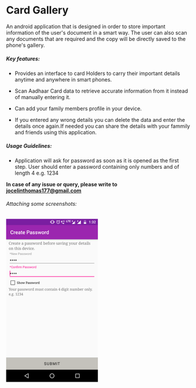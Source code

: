 # Card Gallery
An android application that is designed in order to store important information of the user's document in a smart way. The user can also scan any documents that are required and the copy will be directly saved to the phone's gallery.



 ##### Key features:
 - Provides an interface to card Holders to carry their important details anytime and anywhere in smart phones.
 
 -	Scan Aadhaar Card data to retrieve accurate information from it instead of manually entering it.
 
 - Can add your family members profile in your device.
 
 - If you entered any wrong details you can delete the data and enter the details once again.If needed you can share the details with your fammily and friends using this application.
 
 
##### Usage Guidelines:

 - Application will ask for password as soon as it is opened as the first step. User should enter a password containing only numbers and of length 4 e.g. 1234
 
<b> In case of any issue or query, please write to jocelinthomas177@gmail.com</b>

###### Attaching some screenshots:

<img src = "images/Password.png" width = "250" />
